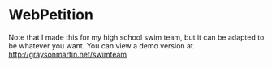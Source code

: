 # WebPetition
Note that I made this for my high school swim team, but it can be adapted to be whatever you want.
You can view a demo version at http://graysonmartin.net/swimteam
